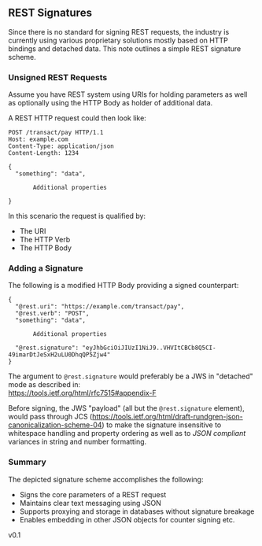 ## REST Signatures

Since there is no standard for signing REST requests, the industry is currently using
various proprietary solutions mostly based on HTTP bindings and detached data.
This note outlines a simple REST signature scheme.

### Unsigned REST Requests

Assume you have REST system using URIs for holding parameters as well as optionally using the HTTP Body as holder of additional data.

A REST HTTP request could then look like:

```code
POST /transact/pay HTTP/1.1
Host: example.com
Content-Type: application/json
Content-Length: 1234

{
  "something": "data",

       Additional properties

}
```

In this scenario the request is qualified by:
-	The URI
-	The HTTP Verb
-	The HTTP Body

### Adding a Signature
The following is a modified HTTP Body providing a signed counterpart:

```code
{
  "@rest.uri": "https://example.com/transact/pay",
  "@rest.verb": "POST",
  "something": "data",

       Additional properties

  "@rest.signature": "eyJhbGciOiJIUzI1NiJ9..VHVItCBCb8Q5CI-49imarDtJeSxH2uLU0DhqQP5Zjw4"
}
```
The argument to `@rest.signature` would preferably be a JWS in "detached" mode as described in:<br>
https://tools.ietf.org/html/rfc7515#appendix-F

Before signing, the JWS "payload" (all but the `@rest.signature` element), would pass through JCS
(https://tools.ietf.org/html/draft-rundgren-json-canonicalization-scheme-04)
to make the signature insensitive
to whitespace handling and property ordering as well as to *JSON compliant* variances in string and
number formatting.


### Summary
The depicted signature scheme accomplishes the following:
- Signs the core parameters of a REST request
- Maintains clear text messaging using JSON
- Supports proxying and storage in databases without signature breakage
- Enables embedding in other JSON objects for counter signing etc.

v0.1
